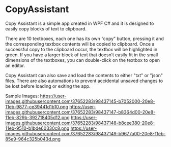 # CopyAssistant
Copy Assistant is a simple app created in WPF C# and it is designed to easily copy blocks of text to clipboard.

There are 10 textboxes, each one has its own “copy” button, pressing it and the corresponding textbox contents will be copied to clipboard. Once a successful copy to the clipboard occur, the
textbox will be highlighted in green. If you have a larger block of text that doesn’t easily fit in the small dimensions of the textboxes, you can double-click on the textbox to open an editor.

Copy Assistant can also save and load the contents to either "txt" or "json" files. There are also automations to prevent accidental unsaved changes to be lost before loading or exiting the app.


Sample Images:
https://user-images.githubusercontent.com/37652283/98437145-b7052000-20e8-11eb-9877-ce39441d1b10.png
https://user-images.githubusercontent.com/37652283/98437147-b8364d00-20e8-11eb-829b-392718405d12.png
https://user-images.githubusercontent.com/37652283/98437148-b8cee380-20e8-11eb-9510-b1bde60330c8.png
https://user-images.githubusercontent.com/37652283/98437149-b9677a00-20e8-11eb-85e9-964c325b043d.png

